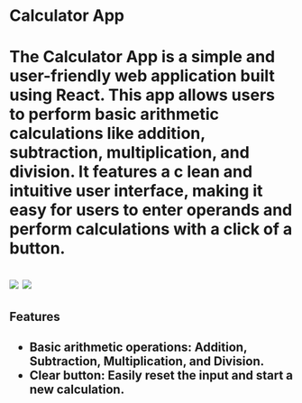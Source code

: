 <head>
    <h1>Calculator App<h1>
</head>

<body>
<p  style={{ fontSize: '4px' }}>The Calculator App is a simple and user-friendly web application built using React. This app allows users to perform basic arithmetic calculations like addition, subtraction, multiplication, and division. It features a c lean and intuitive user interface, making it easy for users to enter operands and perform calculations with a click of a button.<p/>

<img src = "https://github.com/PumuduRajakaruna/Calculator-with-React/assets/115540884/8bed83ce-aaf7-4fdf-96a6-a402c7932f70" >
<img src = "https://github.com/PumuduRajakaruna/Calculator-with-React/assets/115540884/f40607f1-4f74-4e5a-a115-68cb9e47e2c9" >


<h2>Features<h2/>
   <ul>
       <li>Basic arithmetic operations: Addition, Subtraction, Multiplication, and Division.</li>
       <li>Clear button: Easily reset the input and start a new calculation.</li>
   </ul>


